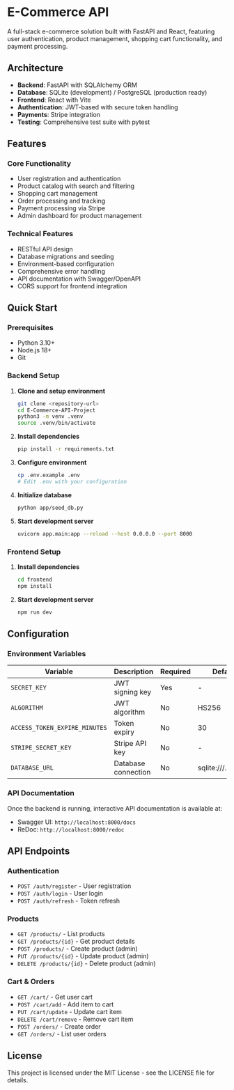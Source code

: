 # E-Commerce API

A full-stack e-commerce solution built with FastAPI and React, featuring user authentication, product management, shopping cart functionality, and payment processing.

## Architecture

- **Backend**: FastAPI with SQLAlchemy ORM
- **Database**: SQLite (development) / PostgreSQL (production ready)
- **Frontend**: React with Vite
- **Authentication**: JWT-based with secure token handling
- **Payments**: Stripe integration
- **Testing**: Comprehensive test suite with pytest

## Features

### Core Functionality
- User registration and authentication
- Product catalog with search and filtering
- Shopping cart management
- Order processing and tracking
- Payment processing via Stripe
- Admin dashboard for product management

### Technical Features
- RESTful API design
- Database migrations and seeding
- Environment-based configuration
- Comprehensive error handling
- API documentation with Swagger/OpenAPI
- CORS support for frontend integration

## Quick Start

### Prerequisites
- Python 3.10+
- Node.js 18+
- Git

### Backend Setup

1. **Clone and setup environment**
   ```bash
   git clone <repository-url>
   cd E-Commerce-API-Project
   python3 -m venv .venv
   source .venv/bin/activate
   ```

2. **Install dependencies**
   ```bash
   pip install -r requirements.txt
   ```

3. **Configure environment**
   ```bash
   cp .env.example .env
   # Edit .env with your configuration
   ```

4. **Initialize database**
   ```bash
   python app/seed_db.py
   ```

5. **Start development server**
   ```bash
   uvicorn app.main:app --reload --host 0.0.0.0 --port 8000
   ```

### Frontend Setup

1. **Install dependencies**
   ```bash
   cd frontend
   npm install
   ```

2. **Start development server**
   ```bash
   npm run dev
   ```

## Configuration

### Environment Variables

| Variable | Description | Required | Default |
|----------|-------------|----------|---------|
| `SECRET_KEY` | JWT signing key | Yes | - |
| `ALGORITHM` | JWT algorithm | No | HS256 |
| `ACCESS_TOKEN_EXPIRE_MINUTES` | Token expiry | No | 30 |
| `STRIPE_SECRET_KEY` | Stripe API key | No | - |
| `DATABASE_URL` | Database connection | No | sqlite:///./app.db |

### API Documentation

Once the backend is running, interactive API documentation is available at:
- Swagger UI: `http://localhost:8000/docs`
- ReDoc: `http://localhost:8000/redoc`

## API Endpoints

### Authentication
- `POST /auth/register` - User registration
- `POST /auth/login` - User login
- `POST /auth/refresh` - Token refresh

### Products
- `GET /products/` - List products
- `GET /products/{id}` - Get product details
- `POST /products/` - Create product (admin)
- `PUT /products/{id}` - Update product (admin)
- `DELETE /products/{id}` - Delete product (admin)

### Cart & Orders
- `GET /cart/` - Get user cart
- `POST /cart/add` - Add item to cart
- `PUT /cart/update` - Update cart item
- `DELETE /cart/remove` - Remove cart item
- `POST /orders/` - Create order
- `GET /orders/` - List user orders

## License

This project is licensed under the MIT License - see the LICENSE file for details.
